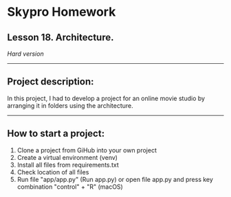 Skypro Homework
==
Lesson 18. Architecture.
-
_Hard version_

___

Project description:
-
In this project, I had to develop a project for an online movie studio by arranging it in folders using the architecture.
___
How to start a project:
-
1. Clone a project from GiHub into your own project
2. Create a virtual environment (venv)
3. Install all files from requirements.txt
4. Check location of all files
5. Run file "app/app.py" (Run app.py) or open file app.py and press key combination "control" + "R" (macOS)


